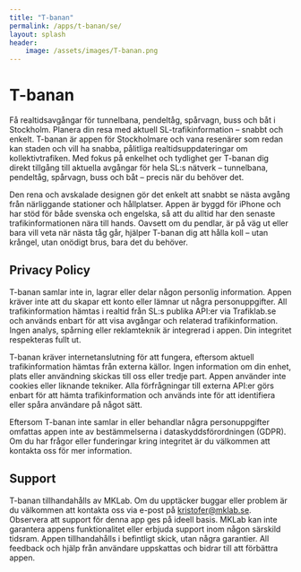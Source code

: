 ```yaml
---
title: "T-banan"
permalink: /apps/t-banan/se/
layout: splash
header:
    image: /assets/images/T-banan.png
---
```


# T-banan

Få realtidsavgångar för tunnelbana, pendeltåg, spårvagn, buss och båt i Stockholm. Planera din resa med aktuell SL-trafikinformation – snabbt och enkelt. T-banan är appen för Stockholmare och vana resenärer som redan kan staden och vill ha snabba, pålitliga realtidsuppdateringar om kollektivtrafiken. Med fokus på enkelhet och tydlighet ger T-banan dig direkt tillgång till aktuella avgångar för hela SL:s nätverk – tunnelbana, pendeltåg, spårvagn, buss och båt – precis när du behöver det.

Den rena och avskalade designen gör det enkelt att snabbt se nästa avgång från närliggande stationer och hållplatser. Appen är byggd för iPhone och har stöd för både svenska och engelska, så att du alltid har den senaste trafikinformationen nära till hands. Oavsett om du pendlar, är på väg ut eller bara vill veta när nästa tåg går, hjälper T-banan dig att hålla koll – utan krångel, utan onödigt brus, bara det du behöver.

## Privacy Policy

T-banan samlar inte in, lagrar eller delar någon personlig information. Appen kräver inte att du skapar ett konto eller lämnar ut några personuppgifter. All trafikinformation hämtas i realtid från SL:s publika API:er via Trafiklab.se och används enbart för att visa avgångar och relaterad trafikinformation. Ingen analys, spårning eller reklamteknik är integrerad i appen. Din integritet respekteras fullt ut.

T-banan kräver internetanslutning för att fungera, eftersom aktuell trafikinformation hämtas från externa källor. Ingen information om din enhet, plats eller användning skickas till oss eller tredje part. Appen använder inte cookies eller liknande tekniker. Alla förfrågningar till externa API:er görs enbart för att hämta trafikinformation och används inte för att identifiera eller spåra användare på något sätt.

Eftersom T-banan inte samlar in eller behandlar några personuppgifter omfattas appen inte av bestämmelserna i dataskyddsförordningen (GDPR). Om du har frågor eller funderingar kring integritet är du välkommen att kontakta oss för mer information.

## Support

T-banan tillhandahålls av MKLab. Om du upptäcker buggar eller problem är du välkommen att kontakta oss via e-post på kristofer@mklab.se. Observera att support för denna app ges på ideell basis. MKLab kan inte garantera appens funktionalitet eller erbjuda support inom någon särskild tidsram. Appen tillhandahålls i befintligt skick, utan några garantier. All feedback och hjälp från användare uppskattas och bidrar till att förbättra appen.
